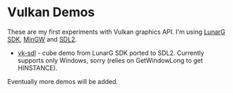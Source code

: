 Vulkan Demos
============
These are my first experiments with Vulkan graphics API. I'm using [LunarG SDK](http://lunarg.com/vulkan-sdk), [MinGW](http://www.mingw.org) and [SDL2](https://www.libsdl.org).

* [vk-sdl](https://github.com/gecko0307/vulkan-demos/tree/master/vk-sdl) - cube demo from LunarG SDK ported to SDL2. Currently supports only Windows, sorry (relies on GetWindowLong to get HINSTANCE).

Eventually more demos will be added.